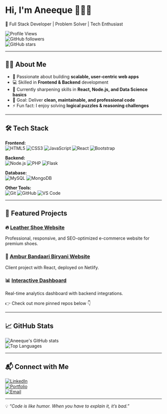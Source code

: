 
# Hi, I'm Aneeque 🐦‍🔥🚒  
🚀 Full Stack Developer | Problem Solver | Tech Enthusiast  

![Profile Views](https://komarev.com/ghpvc/?username=kaneeque&color=blue)  
![GitHub followers](https://img.shields.io/github/followers/kaneeque?style=social)  
![GitHub stars](https://img.shields.io/github/stars/kaneeque?style=social)  

---

## 👨‍💻 About Me  
- 🌟 Passionate about building **scalable, user-centric web apps**  
- 💻 Skilled in **Frontend & Backend** development  
- 🌱 Currently sharpening skills in **React, Node.js, and Data Science basics**  
- 🎯 Goal: Deliver **clean, maintainable, and professional code**  
- ⚡ Fun fact: I enjoy solving **logical puzzles & reasoning challenges**  

---

## 🛠️ Tech Stack  

**Frontend:**  
![HTML5](https://img.shields.io/badge/HTML5-E34F26?style=flat&logo=html5&logoColor=white) 
![CSS3](https://img.shields.io/badge/CSS3-1572B6?style=flat&logo=css3&logoColor=white) 
![JavaScript](https://img.shields.io/badge/JavaScript-F7DF1E?style=flat&logo=javascript&logoColor=black) 
![React](https://img.shields.io/badge/React-20232A?style=flat&logo=react&logoColor=61DAFB) 
![Bootstrap](https://img.shields.io/badge/Bootstrap-563D7C?style=flat&logo=bootstrap&logoColor=white)  

**Backend:**  
![Node.js](https://img.shields.io/badge/Node.js-43853D?style=flat&logo=node.js&logoColor=white) 
![PHP](https://img.shields.io/badge/PHP-777BB4?style=flat&logo=php&logoColor=white) 
![Flask](https://img.shields.io/badge/Flask-000000?style=flat&logo=flask&logoColor=white)  

**Database:**  
![MySQL](https://img.shields.io/badge/MySQL-005C84?style=flat&logo=mysql&logoColor=white) 
![MongoDB](https://img.shields.io/badge/MongoDB-4EA94B?style=flat&logo=mongodb&logoColor=white)  

**Other Tools:**  
![Git](https://img.shields.io/badge/Git-F05032?style=flat&logo=git&logoColor=white) 
![GitHub](https://img.shields.io/badge/GitHub-181717?style=flat&logo=github&logoColor=white) 
![VS Code](https://img.shields.io/badge/VS_Code-0078d7?style=flat&logo=visual-studio-code&logoColor=white)  

---

## 🚀 Featured Projects  

### 🔥 [Leather Shoe Website](https://github.com/kaneeque/leather-shoes)
Professional, responsive, and SEO-optimized e-commerce website for premium shoes.  

### 🍲 [Ambur Bandaari Biryani Website](https://github.com/amburbandaaribiryani/portfolio)  
Client project with React, deployed on Netlify.  

### 📊 [Interactive Dashboard](https://github.com/kaneeque/dashboard-app)  
Real-time analytics dashboard with backend integrations.  

👉 Check out more pinned repos below 👇  

---

## 📈 GitHub Stats  

![Aneeque's GitHub stats](https://github-readme-stats.vercel.app/api?username=kaneeque&show_icons=true&theme=tokyonight)  
![Top Languages](https://github-readme-stats.vercel.app/api/top-langs/?username=kaneeque&layout=compact&theme=tokyonight)  

---

## 📬 Connect with Me  

[![LinkedIn](https://img.shields.io/badge/LinkedIn-0077B5?style=flat&logo=linkedin&logoColor=white)](https://www.linkedin.com/in/linkedin.com/in/aneeque-ahmed-86a164214
)  
[![Portfolio](https://img.shields.io/badge/Portfolio-000?style=flat&logo=firefox&logoColor=white)](https://aneeque.in)  
[![Email](https://img.shields.io/badge/Email-D14836?style=flat&logo=gmail&logoColor=white)](mailto:kaneequeahmed@gmail.com)  

---

💡 *“Code is like humor. When you have to explain it, it’s bad.”*  

